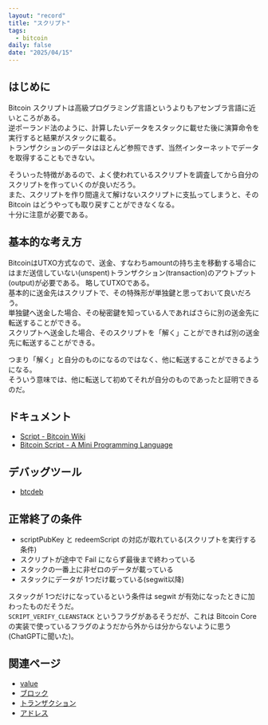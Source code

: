 ```yaml
---
layout: "record"
title: "スクリプト"
tags:
  - bitcoin
daily: false
date: "2025/04/15"
---
```


## はじめに

Bitcoin スクリプトは高級プログラミング言語というよりもアセンブラ言語に近いところがある。  
逆ポーランド法のように、計算したいデータをスタックに載せた後に演算命令を実行すると結果がスタックに載る。  
トランザクションのデータはほとんど参照できず、当然インターネットでデータを取得することもできない。

そういった特徴があるので、よく使われているスクリプトを調査してから自分のスクリプトを作っていくのが良いだろう。  
また、スクリプトを作り間違えて解けないスクリプトに支払ってしまうと、その Bitcoin はどうやっても取り戻すことができなくなる。  
十分に注意が必要である。

## 基本的な考え方

BitcoinはUTXO方式なので、送金、すなわちamountの持ち主を移動する場合にはまだ送信していない(unspent)トランザクション(transaction)のアウトプット(output)が必要である。
略してUTXOである。  
基本的に送金先はスクリプトで、その特殊形が単独鍵と思っておいて良いだろう。  
単独鍵へ送金した場合、その秘密鍵を知っている人であればさらに別の送金先に転送することができる。  
スクリプトへ送金した場合、そのスクリプトを「解く」ことができれば別の送金先に転送することができる。

つまり「解く」と自分のものになるのではなく、他に転送することができるようになる。  
そういう意味では、他に転送して初めてそれが自分のものであったと証明できるのだ。

## ドキュメント

* [Script - Bitcoin Wiki](https://en.bitcoin.it/wiki/Script)
* [Bitcoin Script - A Mini Programming Language](https://learnmeabitcoin.com/technical/script/)

## デバッグツール

* [btcdeb](../tools/btcdeb.md)

## 正常終了の条件

* scriptPubKey と redeemScript の対応が取れている(スクリプトを実行する条件)
* スクリプトが途中で Fail にならず最後まで終わっている
* スタックの一番上に非ゼロのデータが載っている
* スタックにデータが 1つだけ載っている(segwit以降)

スタックが 1つだけになっているという条件は segwit が有効になったときに加わったものだそうだ。  
`SCRIPT_VERIFY_CLEANSTACK` というフラグがあるそうだが、これは Bitcoin Core の実装で使っているフラグのようだから外からは分からないように思う(ChatGPTに聞いた)。

## 関連ページ

* [value](./value.md)
* [ブロック](/.blocks.md)
* [トランザクション](./transactions.md)
* [アドレス](./address.md)
